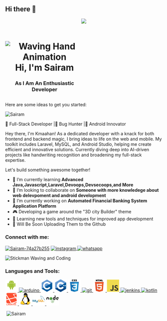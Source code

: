 
## Hi there 👋
<p align="center">
   <a href="https://github.com/SairamDeshbhandari">
   <img src="https://readme-typing-svg.herokuapp.com?color=FF5733&center=true&lines=Welcome+to+my+GitHub!;I+am+a+Developer;Building+awesome+projects;Always+learning+new+things!" />
   </a>
</p>
<div style="display: flex; justify-content: space-between; align-items: center;">
  <div style="flex: 1; text-align: center;">
    <h1 align="center">
      <img src="https://media.giphy.com/media/hvRJCLFzcasrR4ia7z/giphy.gif" width="40px" height="40px" alt="Waving Hand Animation"/> Hi, I'm Sairam
    </h1>
    <h3 align="center">As I Am An Enthusiastic Developer</h3>
  </div>
  <div style="flex: 1; text-align: right;">
  </div>
</div>

Here are some ideas to get you started:
<p align="left"> <img src="https://komarev.com/ghpvc/?username=Kmaahan&label=Profile%20views&color=0e75b6&style=flat" alt="Sairam" /> </p>

 🤔 Full-Stack Developer |🌱 Bug Hunter |👯 Android Innovator

Hey there, I'm Kmaahan! As a dedicated developer with a knack for both frontend and backend magic, I bring ideas to life on the web and mobile. My toolkit includes Laravel, MySQL, and Android Studio, helping me create efficient and innovative solutions. Currently diving deep into AI-driven projects like handwriting recognition and broadening my full-stack expertise.

Let's build something awesome together!
- 🌱 I’m currently learning **Advanced Java,Javascript,Laravel,Devoops,Devsecoops,and More**
- 👯 I’m looking to collaborate on **Someone with more knowledege about web delevpoment and android development**
- 🔭 I’m currently working on **Automated Financial Banking System Application Platform**
- 🎮 Developing a game around the "3D city Builder" theme
- 🌱 Learning new tools and techniques for improved app development
- 🤔  Will Be Soon Uploading Them to the Github 
<h3 align="left">Connect with me:</h3>
<p align="left">
<a href="https://www.linkedin.com/in/sairam-g-deshbhandari-ba6a70257" target="blank"><img align="center" src="https://raw.githubusercontent.com/rahuldkjain/github-profile-readme-generator/master/src/images/icons/Social/linked-in-alt.svg" alt="Sairam-74a27b255" height="30" width="40" /></a>
<a href="https://www.instagram.com/mr_unique_ram02/profilecard/?igsh=eTJ2dmp6YnJodTNh" target="_blank">
<img align="center" src="https://raw.githubusercontent.com/rahuldkjain/github-profile-readme-generator/master/src/images/icons/Social/instagram.svg" alt="instagram" height="30" width="40" />
</a>
<a href="https://wa.me/qr/2H7Z5HP5CJF6M1" target="_blank">
<img align="center" src="https://raw.githubusercontent.com/rahuldkjain/github-profile-readme-generator/master/src/images/icons/Social/whatsapp.svg" alt="whatsapp" height="30" width="40" />
</a>
</p>
<p>
  <img src="https://media.tenor.com/6JptszQgCnkAAAAj/text-work.gif" alt="Stickman Waving and Coding" width="200" />
</p>
<h3 align="left">Languages and Tools:</h3>
<p align="left"> <a href="https://developer.android.com" target="_blank" rel="noreferrer"> <img src="https://raw.githubusercontent.com/devicons/devicon/master/icons/android/android-original-wordmark.svg" alt="android" width="40" height="40"/> </a> <a href="https://www.arduino.cc/" target="_blank" rel="noreferrer"> <img src="https://cdn.worldvectorlogo.com/logos/arduino-1.svg" alt="arduino" width="40" height="40"/> </a> <a href="https://www.cprogramming.com/" target="_blank" rel="noreferrer"> <img src="https://raw.githubusercontent.com/devicons/devicon/master/icons/c/c-original.svg" alt="c" width="40" height="40"/> </a> <a href="https://www.w3schools.com/cpp/" target="_blank" rel="noreferrer"> <img src="https://raw.githubusercontent.com/devicons/devicon/master/icons/cplusplus/cplusplus-original.svg" alt="cplusplus" width="40" height="40"/> </a> <a href="https://www.w3schools.com/css/" target="_blank" rel="noreferrer"> <img src="https://raw.githubusercontent.com/devicons/devicon/master/icons/css3/css3-original-wordmark.svg" alt="css3" width="40" height="40"/> </a> <a href="https://git-scm.com/" target="_blank" rel="noreferrer"> <img src="https://www.vectorlogo.zone/logos/git-scm/git-scm-icon.svg" alt="git" width="40" height="40"/> </a> <a href="https://www.w3.org/html/" target="_blank" rel="noreferrer"> <img src="https://raw.githubusercontent.com/devicons/devicon/master/icons/html5/html5-original-wordmark.svg" alt="html5" width="40" height="40"/> </a> <a href="https://developer.mozilla.org/en-US/docs/Web/JavaScript" target="_blank" rel="noreferrer"> <img src="https://raw.githubusercontent.com/devicons/devicon/master/icons/javascript/javascript-original.svg" alt="javascript" width="40" height="40"/> </a> <a href="https://www.jenkins.io" target="_blank" rel="noreferrer"> <img src="https://www.vectorlogo.zone/logos/jenkins/jenkins-icon.svg" alt="jenkins" width="40" height="40"/> </a> <a href="https://kotlinlang.org" target="_blank" rel="noreferrer"> <img src="https://www.vectorlogo.zone/logos/kotlinlang/kotlinlang-icon.svg" alt="kotlin" width="40" height="40"/> </a> <a href="https://laravel.com/" target="_blank" rel="noreferrer"> <img src="https://raw.githubusercontent.com/devicons/devicon/master/icons/laravel/laravel-plain-wordmark.svg" alt="laravel" width="40" height="40"/> </a> <a href="https://www.linux.org/" target="_blank" rel="noreferrer"> <img src="https://raw.githubusercontent.com/devicons/devicon/master/icons/linux/linux-original.svg" alt="linux" width="40" height="40"/> </a> <a href="https://www.mysql.com/" target="_blank" rel="noreferrer"> <img src="https://raw.githubusercontent.com/devicons/devicon/master/icons/mysql/mysql-original-wordmark.svg" alt="mysql" width="40" height="40"/> </a> <a href="https://nodejs.org" target="_blank" rel="noreferrer"> <img src="https://raw.githubusercontent.com/devicons/devicon/master/icons/nodejs/nodejs-original-wordmark.svg" alt="nodejs" width="40" height="40"/> </a> </p>
<p>&nbsp;<img align="center" src="https://github-readme-stats.vercel.app/api?username=Sairam &show_icons=true&locale=en" alt="Sairam" /></p>

